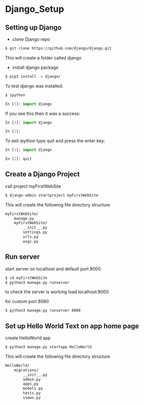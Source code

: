 # Django_Setup

## Setting up Django

- clone Django repo
```bash
$ git clone https://github.com/django/django.git
```

This will create a folder called django

- install django package
```bash
$ pip3 install -e django/
```

To test django was installed:

```bash
$ ipython
```

```python
In [1]: import django
```

If you see this then it was a success:

```python
In [1]: import django

In [2]:
```

To exit ipython type quit and press the enter key:

```python
In [1]: import django

In [2]: quit
```

## Create a Django Project

call project myFirstWebSite

```bash
$ django-admin startproject myFirstWebSite
```

This will create the following file directory structure

```bash
myFirstWebSite/
    manage.py
    myFirstWebSite/
        __init__.py
        settings.py
        urls.py
        wsgi.py
```

## Run server

start server on localhost and default port 8000

```bash
$ cd myFirstWebSite
$ python3 manage.py runserver
```
to check the server is working load localhost:8000

for custom port 8080

```bash
$ python3 manage.py runserver 8080
```

## Set up Hello World Text on app home page

create HelloWorld app

```bash
$ python3 manage.py startapp HelloWorld
```
This will create the following file directory structure

```bash
HelloWorld/
    migrations/
        __init__.py
        admin.py
        apps.py
        models.py
        tests.py
        views.py
```
